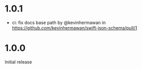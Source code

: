 # 1.0.1

- ci: fix docs base path by @kevinhermawan in https://github.com/kevinhermawan/swift-json-schema/pull/1

# 1.0.0

Initial release
